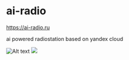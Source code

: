 # ai-radio

https://ai-radio.ru

ai powered radiostation based on yandex cloud

![Alt text](./controllers_brief.svg)
<img src="./dosc/ai-radio.drawio.svg">